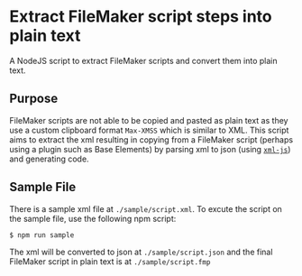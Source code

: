 # Extract FileMaker script steps into plain text
A NodeJS script to extract FileMaker scripts and convert them into plain text. 

## Purpose
FileMaker scripts are not able to be copied and pasted as plain text as they use a custom clipboard format `Max-XMSS` which is similar to XML. This script aims to extract the xml resulting in copying from a FileMaker script (perhaps using a plugin such as Base Elements) by parsing xml to json (using [`xml-js`](https://www.npmjs.com/package/xml-js)) and generating code.

## Sample File
There is a sample xml file at `./sample/script.xml`. To excute the script on the sample file, use the following npm script:
```sh
$ npm run sample
```

The xml will be converted to json at `./sample/script.json` and the final FileMaker script in plain text is at `./sample/script.fmp`
